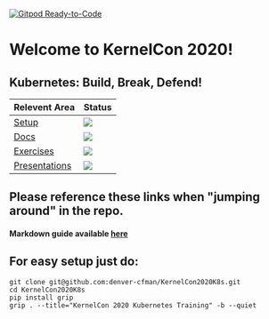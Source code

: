 [![Gitpod Ready-to-Code](https://img.shields.io/badge/Gitpod-Ready--to--Code-blue?logo=gitpod)](https://gitpod.io/#https://github.com/denver-cfman/KernelCon2020K8s) 

# Welcome to KernelCon 2020!

## Kubernetes: Build, Break, Defend!

Relevent Area | Status
--- | ---
[Setup](Setup/README.md)                 | [![](https://img.shields.io/badge/Status-InProgress-f39f37)](Setup/README.md)
[Docs](Docs/README.md)                   | [![](https://img.shields.io/badge/Status-InProgress-f39f37)](Docs/README.md)
[Exercises](Exercises/README.md)         | [![](https://img.shields.io/badge/Status-InProgress-f39f37)](Exercises/README.md)
[Presentations](Presentations/README.md) | [![](https://img.shields.io/badge/Status-InProgress-f39f37)](Presentations/README.md)

## Please reference these links when "jumping around" in the repo.
#### Markdown guide available [here](https://guides.github.com/features/mastering-markdown/)

## For easy setup just do:
```
git clone git@github.com:denver-cfman/KernelCon2020K8s.git
cd KernelCon2020K8s
pip install grip
grip . --title="KernelCon 2020 Kubernetes Training" -b --quiet
```